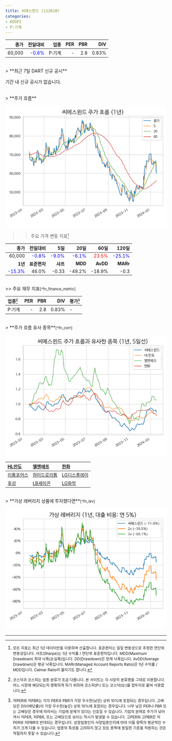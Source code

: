 ```yaml
---
title: 씨에스윈드 (112610)
categories:
- KOSPI
- P:기계
---
```


| **종가** | **전일대비** | **업종** | **PER** | **PBR** | **DIV** |
| -------: | -----------: | -------: | ------: | ------: | ------: |
|60,000|<span style="color: blue">-0.8%</span>|P:기계|-|2.8|0.83%|

<!-- more -->

<br>
> **최근 7일 DART 신규 공시<a id="dart"></a>**

기간 내 신규 공시가 없습니다.

<br>
> **주가 흐름<a id="price"></a>**

![112610](/assets/images/stock/112610.png)

>> 주요 가격 변동 지표<small>[^fn_price_metric]</small>

|**종가**|**전일대비**|**5일**|**20일**|**60일**|**120일**|
|-------:|-----------:|------:|-------:|-------:|--------:|
| 60,000 | <span style="color: blue">-0.8%</span> | <span style="color: blue">-9.0%</span> | <span style="color: blue">-6.1%</span> | <span style="color: red">23.5%</span> | <span style="color: blue">-25.1%</span> |
|**1년**|**표준편차**|**샤프**|**MDD**|**AvDD**|**MARr**|
| <span style="color: blue">-15.3%</span> | 46.0% | -0.33 | -49.2% | -18.9% | -0.3 |


<br>
>> 주요 재무 지표<small>[^fn_finance_metric]</small>

| **업종**<small>[^fn_sector_abbr]</small> | **PER** | **PBR** | **DIV** | **평가**<small>[^fn_finance_tags]</small> |
| :--------------------------------------- | ------: | ------: | ------: | :---------------------------------------- |
| P:기계 | - | 2.8 | 0.83% | - |


<br>
> **주가 흐름 유사 종목<a id="corr"></a>**<small>[^fn_corr]</small>

![112610](/assets/images/stock/112610_corr.png)

| [HL만도](/204320/) | [엘앤에프](/066970/) | [한화](/000880/) |
|:---------------------------------------|:---------------------------------------|:---------------------------------------|
| [리튬포어스](/073570/) | [하이드로리튬](/101670/) | [LG디스플레이](/034220/) |
| [후성](/093370/) | [LB세미콘](/061970/) | [LG화학](/051910/) |

<br>
> **가상 레버리지 상품에 투자했다면<a id="2x"></a>**<small>[^fn_lev]</small>

![112610](/assets/images/stock/112610_2x.png)

---
[^fn_price_metric]: <small>모든 지표는 최근 1년 데이터만을 이용하며 산출합니다. 표준편차는 일일 변동성으로 추정한 연단위 변동성입니다. 샤프(Sharpe)는 1년 수익률 / 연단위 표준편차입니다. MDD(Maximum Drawdown) 최대 낙폭(손실폭)입니다. DD(Drawdown)은 현재 낙폭입니다. AvDD(Average Drawdown)은 평균 낙폭입니다. MARr(Managed Account Reports Ratio)은 1년 수익률 / MDD입니다. Calmar Ratio라 불리기도 합니다.</small>
[^fn_finance_metric]: <small>가장 최근에 제출된 연간 보고서 기준입니다. KRX(한국거래소)의 검토 후 개제되는 데이터에 기반하고 있습니다. 이로 인해 시장에서 추정하는 현재 재무 상태와 상당한 차이가 있을 수 있습니다. 각 기업의 결산 마감일 기준으로 최대 1년 5개월까지 시차가 발생합니다.</small>
[^fn_sector_abbr]: <small>코스닥과 코스피는 업종 분류가 조금 다릅니다. 본 사이트는 각 시장의 분류명을 그대로 이용합니다. 어느 시장에 해당되는지 명확하게 하기 위하여 코스피(P:) 또는 코스닥(Q:)를 접두어로 붙여 사용합니다.</small>
[^fn_finance_tags]: <small>저PER와 저PBR는 각각 PER과 PBR가 가장 우수한(낮은) 상위 10%에 포함되는 경우입니다. 고배당은 DIV(배당률)이 가장 우수한(높은) 상위 10%에 포함되는 경우입니다. 너무 낮은 PER나 PBR 또는 고배당은 경우에 따라서는 기업에 문제가 있다는 신호일 수 있습니다. 기업의 문제로 주가가 낮아져서 저PER, 저PBR, 또는 고배당으로 보이는 착시가 발생할 수 있습니다. 고PER와 고PBR은 저PER와 저PBR의 반대되는 경우입니다. 성장업종인지 사양업종인지에 따라 이들 항목의 평균적인 수치가 크게 다를 수 있습니다. 업종의 특성을 고려하지 않고 모든 종목에 동일한 기준을 적용하는 것은 적절하지 못할 수 있습니다.</small>
[^fn_corr]: <small>과거 유사한 주가 흐름을 보였던 종목입니다. 관심있는 종목과 동일한 투자 아이디어를 적용할 수 있는 후보가 될 수 있습니다. 해당 종목이 미래에도 유사한 주가 흐름을 보일 것이라는 예상은 아닙니다.</small>
[^fn_lev]: <small>변동성 위험을 직관적으로 살펴봄으로써, 레버리지 투자 또는 포트폴리오 내 비중 확대에 적합한지 판단하는데 도움을 얻을 수 있습니다.</small>